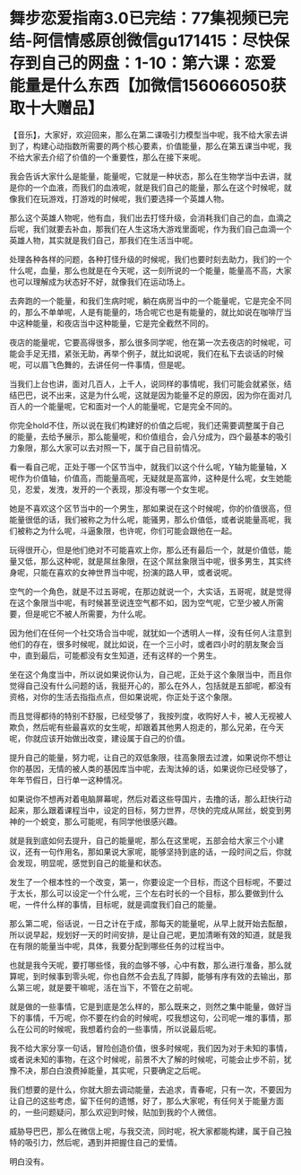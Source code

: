 # 舞步恋爱指南3.0已完结：77集视频已完结-阿信情感原创微信gu171415：尽快保存到自己的网盘：1-10：第六课：恋爱能量是什么东西【加微信156066050获取十大赠品】

【音乐】，大家好，欢迎回来，那么在第二课吸引力模型当中呢，我不给大家去讲到了，构建心动指数所需要的两个核心要素，价值能量，那么在第五课当中呢，我不给大家去介绍了价值的一个重要性，那么在接下来呢。

我会告诉大家什么是能量，能量呢，它就是一种状态，那么在生物学当中去讲，就是你的一个血液，而我们的血液呢，就是我们自己的能量，那么在这个时候呢，就像我们在玩游戏，打游戏的时候呢，我们要选择一个英雄人物。

那么这个英雄人物呢，他有血，我们出去打怪升级，会消耗我们自己的血，血滴之后呢，我们就要去补血，那我们在人生这场大游戏里面呢，作为我们自己血滴一个英雄人物，其实就是我们自己，那我们在生活当中呢。

处理各种各样的问题，各种打怪升级的时候呢，我们也要时刻去助力，我们的一个什么呢，血量，那么也就是在今天呢，这一刻所说的一个能量，能量高不高，大家也可以理解成为状态好不好，就像我们在运动场上。

去奔跑的一个能量，和我们生病时呢，躺在病房当中的一个能量呢，它是完全不同的，那么不单单呢，人是有能量的，场合呢它也是有能量的，就比如说在咖啡厅当中这种能量，和夜店当中这种能量，它是完全截然不同的。

夜店的能量呢，它要高得很多，那么很多同学呢，他在第一次去夜店的时候呢，可能会手足无措，紧张无助，再举个例子，就比如说呢，我们在私下去谈话的时候呢，可以眉飞色舞的，去讲任何一件事情，但是呢。

当我们上台也讲，面对几百人，上千人，说同样的事情呢，我们可能会就紧张，结结巴巴，说不出来，这是为什么呢，这就是因为能量不足的原因，因为你在面对几百人的一个能量呢，它和面对一个人的能量呢，它是完全不同的。

你完全hold不住，所以说在我们构建好的价值之后呢，我们还需要调整属于自己的能量，去给予展示，那么能量呢，和价值组合，会八分成为，四个最基本的吸引力象限，那么大家可以去对照一下，属于自己目前情况。

看一看自己呢，正处于哪一个区节当中，就我们以这个什么呢，Y轴为能量轴，X呢作为价值轴，价值高，而能量高呢，无疑就是高富帅，这种是什么呢，女生她能见，忍爱，发洩，发开的一个表现，那没有哪一个女生呢。

她是不喜欢这个区节当中的一个男生，那如果说在这个时候呢，你的价值很高，但能量很低的话，我们被称之为什么呢，能骚男，那么价值低，或者说能量高呢，我们被称之为什么呢，斗逼象限，也许呢，你们可能会跟他在一起。

玩得很开心，但是他们绝对不可能喜欢上你，那么还有最后一个，就是价值低，能量又低，那么这种呢，就是屌丝象限，在这个屌丝象限当中呢，很多男生，其实终身呢，只能在喜欢的女神世界当中呢，扮演的路人甲，或者说呢。

空气的一个角色，就是不过五哥呢，在那边就说一个，大实话，五哥呢，就是觉得在这个象限当中呢，有时候甚至说连空气都不如，因为空气呢，它至少被人所需要，但是呢它不被人所需要，为什么呢。

因为他们在任何一个社交场合当中呢，就犹如一个透明人一样，没有任何人注意到他们的存在，很多时候呢，就比如说，在一个三小时，或者四小时的朋友聚会当中，直到最后，可能都没有女生知道，还有这样的一个男生。

坐在这个角度当中，所以说如果说你认为，自己呢，正处于这个象限当中，而且你觉得自己没有什么问题的话，我挺开心的，那么在外人，包括就是五部呢，都没有资格，对你的生活去指指点点，但如果说呢，你正处于这个象限。

而且觉得都待的特别不舒服，已经受够了，我按列度，收购好人卡，被人无视被人欺负，然后呢有些最喜欢的女生呢，却跟着其他男人抱走的，那么兄弟，在今天呢，你就应该开始做出改变，建设属于自己的价值。

提升自己的能量，努力呢，让自己的双低象限，往高象限去过渡，如果说你不想让你的基因，无情的被人类的基因库当中呢，去淘汰掉的话，如果说你已经受够了，年年节假日，日行单一这种情况。

如果说你不想再对着电脑屏幕呢，然后对着这些导国片，去撸的话，那么赶快行动起来，那么跟着课程当中，设定的目标，努力世界，尽快的完成从屌丝，蜕变到男神的一个蜕变，那么可能呢，有同学他很感兴趣。

就是我到底如何去提升，自己的能量呢，那么在这里呢，五部会给大家三个小建议，还有一句作用名，那如果说大家呢，能够坚持到底的话，一段时间之后，你就会发现，明显呢，感觉到自己的能量和状态。

发生了一个根本性的一个改变，第一，你要设定一个目标，而这个目标呢，不要过于太长，那么可以设定一个什么呢，三个左右时长的一个目标，那么要做到什么呢，一件什么样的事情，目标呢，就是调度我们自己的能量。

那么第二呢，俗话说，一日之计在于成，那每天的能量呢，从早上就开始去酝酿，所以说早起，规划好一天的时间安排，是让自己呢，更加清晰有效的知道，就是我在有限的能量当中呢，具体，我要分配到哪些任务的过程当中。

也就是我今天呢，要打哪些怪，我的血够不够，心中有数，那么进行准备，那么就算呢，到时候事到零头呢，你也自然不会去乱了阵脚，能够有序有效的去输出，那么第三呢，就是要干嘛呢，活在当下，不管在之前呢。

就是做的一些事情，它是到底是怎么样的，那么既来之，则然之集中能量，做好当下的事情，千万呢，你不要在约会的时候呢，哎我想这句，公司呢一堆的事情，那么在公司的时候呢，我想着约会的一些事情，所以说最后呢。

我不给大家分享一句话，冒险创造价值，很多时候呢，我们因为对于未知的事情，或者说未知的事物，在这个时候呢，前景不大了解的时候呢，可能会止步不前，犹豫不决，那白白浪费掉能量，其实呢，只要确定之后呢。

我们想要的是什么，你就大胆去调动能量，去追求，青春呢，只有一次，不要因为让自己的这些考虑，留下任何的遗憾，好了，那么大家呢，有任何关于能量方面的，一些问题疑问，那么欢迎到时候，贴加到我的个人微信。

威胁导巴巴，那么在微信上呢，与我交流，同时呢，祝大家都能构建，属于自己独特的吸引力，然后呢，遇到并把握住自己的爱情。

明白没有。